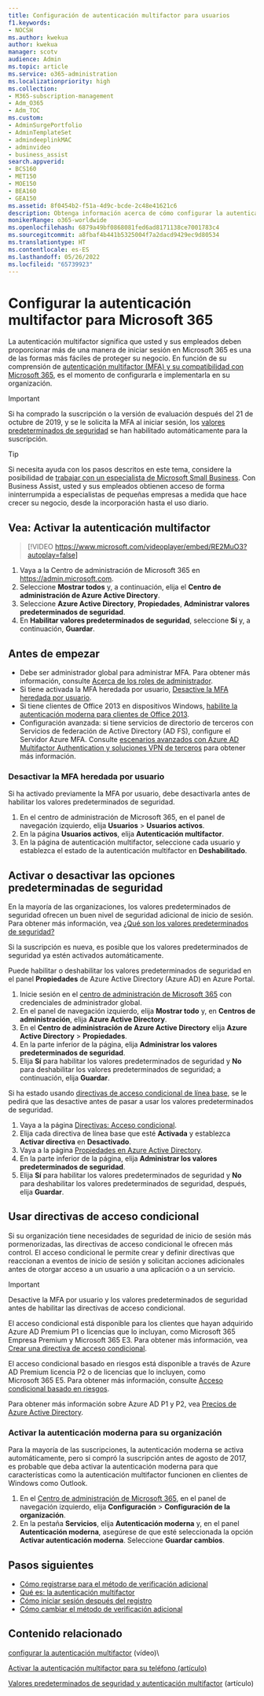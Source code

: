 ```yaml
---
title: Configuración de autenticación multifactor para usuarios
f1.keywords:
- NOCSH
ms.author: kwekua
author: kwekua
manager: scotv
audience: Admin
ms.topic: article
ms.service: o365-administration
ms.localizationpriority: high
ms.collection:
- M365-subscription-management
- Adm_O365
- Adm_TOC
ms.custom:
- AdminSurgePortfolio
- AdminTemplateSet
- admindeeplinkMAC
- adminvideo
- business_assist
search.appverid:
- BCS160
- MET150
- MOE150
- BEA160
- GEA150
ms.assetid: 8f0454b2-f51a-4d9c-bcde-2c48e41621c6
description: Obtenga información acerca de cómo configurar la autenticación multifactor para su organización.
monikerRange: o365-worldwide
ms.openlocfilehash: 6879a49bf0868081fed6ad8171138ce7001783c4
ms.sourcegitcommit: a8fbaf4b441b5325004f7a2dacd9429ec9d80534
ms.translationtype: HT
ms.contentlocale: es-ES
ms.lasthandoff: 05/26/2022
ms.locfileid: "65739923"
---
```

# <a name="set-up-multifactor-authentication-for-microsoft-365"></a>Configurar la autenticación multifactor para Microsoft 365

La autenticación multifactor significa que usted y sus empleados deben proporcionar más de una manera de iniciar sesión en Microsoft 365 es una de las formas más fáciles de proteger su negocio. En función de su comprensión de [autenticación multifactor (MFA) y su compatibilidad con Microsoft 365](multi-factor-authentication-microsoft-365.md), es el momento de configurarla e implementarla en su organización. 

> [!IMPORTANT]
> Si ha comprado la suscripción o la versión de evaluación después del 21 de octubre de 2019, y se le solicita la MFA al iniciar sesión, los [valores predeterminados de seguridad](/azure/active-directory/fundamentals/concept-fundamentals-security-defaults) se han habilitado automáticamente para la suscripción.

> [!TIP]
> Si necesita ayuda con los pasos descritos en este tema, considere la posibilidad de [trabajar con un especialista de Microsoft Small Business](https://go.microsoft.com/fwlink/?linkid=2186871). Con Business Assist, usted y sus empleados obtienen acceso de forma ininterrumpida a especialistas de pequeñas empresas a medida que hace crecer su negocio, desde la incorporación hasta el uso diario.

## <a name="watch-turn-on-multifactor-authentication"></a>Vea: Activar la autenticación multifactor

> [!VIDEO https://www.microsoft.com/videoplayer/embed/RE2MuO3?autoplay=false]

1. Vaya a la Centro de administración de Microsoft 365 en <a href="https://admin.microsoft.com/ " target="_blank">https://admin.microsoft.com</a>.
1. Seleccione **Mostrar todos** y, a continuación, elija el **Centro de administración de Azure Active Directory**.
1. Seleccione **Azure Active Directory**, **Propiedades**, **Administrar valores predeterminados de seguridad**.
1. En **Habilitar valores predeterminados de seguridad**, seleccione **Sí** y, a continuación, **Guardar**.

## <a name="before-you-begin"></a>Antes de empezar

- Debe ser administrador global para administrar MFA. Para obtener más información, consulte [Acerca de los roles de administrador](../add-users/about-admin-roles.md).
- Si tiene activada la MFA heredada por usuario, [Desactive la MFA heredada por usuario](#turn-off-legacy-per-user-mfa).
- Si tiene clientes de Office 2013 en dispositivos Windows, [habilite la autenticación moderna para clientes de Office 2013](./enable-modern-authentication.md).
- Configuración avanzada: si tiene servicios de directorio de terceros con Servicios de federación de Active Directory (AD FS), configure el Servidor Azure MFA. Consulte [escenarios avanzados con Azure AD Multifactor Authentication y soluciones VPN de terceros](/azure/active-directory/authentication/howto-mfaserver-nps-vpn) para obtener más información.

### <a name="turn-off-legacy-per-user-mfa"></a>Desactivar la MFA heredada por usuario

Si ha activado previamente la MFA por usuario, debe desactivarla antes de habilitar los valores predeterminados de seguridad.

1. En el centro de administración de Microsoft 365, en el panel de navegación izquierdo, elija **Usuarios** \> **Usuarios activos**.
1. En la página **Usuarios activos**, elija **Autenticación multifactor**.
1. En la página de autenticación multifactor, seleccione cada usuario y establezca el estado de la autenticación multifactor en **Deshabilitado**.

## <a name="turn-security-defaults-on-or-off"></a>Activar o desactivar las opciones predeterminadas de seguridad

En la mayoría de las organizaciones, los valores predeterminados de seguridad ofrecen un buen nivel de seguridad adicional de inicio de sesión. Para obtener más información, vea [¿Qué son los valores predeterminados de seguridad?](/azure/active-directory/fundamentals/concept-fundamentals-security-defaults)

Si la suscripción es nueva, es posible que los valores predeterminados de seguridad ya estén activados automáticamente.

Puede habilitar o deshabilitar los valores predeterminados de seguridad en el panel **Propiedades** de Azure Active Directory (Azure AD) en Azure Portal.

1. Inicie sesión en el [centro de administración de Microsoft 365](https://admin.microsoft.com) con credenciales de administrador global.
2. En el panel de navegación izquierdo, elija **Mostrar todo** y, en **Centros de administración**, elija **Azure Active Directory**.
3. En el **Centro de administración de Azure Active Directory** elija **Azure Active Directory** \> **Propiedades**.
4. En la parte inferior de la página, elija **Administrar los valores predeterminados de seguridad**.
5. Elija **Sí** para habilitar los valores predeterminados de seguridad y **No** para deshabilitar los valores predeterminados de seguridad; a continuación, elija **Guardar**.

Si ha estado usando [directivas de acceso condicional de línea base](/azure/active-directory/conditional-access/concept-baseline-protection), se le pedirá que las desactive antes de pasar a usar los valores predeterminados de seguridad.

1. Vaya a la página [Directivas: Acceso condicional](https://portal.azure.com/#blade/Microsoft_AAD_IAM/ConditionalAccessBlade/Policies).
2. Elija cada directiva de línea base que esté **Activada** y establezca **Activar directiva** en **Desactivado**.
3. Vaya a la página [Propiedades en Azure Active Directory](https://portal.azure.com/#blade/Microsoft_AAD_IAM/ActiveDirectoryMenuBlade/Properties).
4. En la parte inferior de la página, elija **Administrar los valores predeterminados de seguridad**.
5. Elija **Sí** para habilitar los valores predeterminados de seguridad y **No** para deshabilitar los valores predeterminados de seguridad, después, elija **Guardar**.

## <a name="use-conditional-access-policies"></a>Usar directivas de acceso condicional

Si su organización tiene necesidades de seguridad de inicio de sesión más pormenorizadas, las directivas de acceso condicional le ofrecen más control. El acceso condicional le permite crear y definir directivas que reaccionan a eventos de inicio de sesión y solicitan acciones adicionales antes de otorgar acceso a un usuario a una aplicación o a un servicio.

> [!IMPORTANT]
> Desactive la MFA por usuario y los valores predeterminados de seguridad antes de habilitar las directivas de acceso condicional.

El acceso condicional está disponible para los clientes que hayan adquirido Azure AD Premium P1 o licencias que lo incluyan, como Microsoft 365 Empresa Premium y Microsoft 365 E3. Para obtener más información, vea [Crear una directiva de acceso condicional](/azure/active-directory/authentication/tutorial-enable-azure-mfa).

El acceso condicional basado en riesgos está disponible a través de Azure AD Premium licencia P2 o de licencias que lo incluyen, como Microsoft 365 E5. Para obtener más información, consulte [Acceso condicional basado en riesgos](/azure/active-directory/conditional-access/howto-conditional-access-policy-risk).

Para obtener más información sobre Azure AD P1 y P2, vea [Precios de Azure Active Directory](https://azure.microsoft.com/pricing/details/active-directory/).

### <a name="turn-on-modern-authentication-for-your-organization"></a>Activar la autenticación moderna para su organización

Para la mayoría de las suscripciones, la autenticación moderna se activa automáticamente, pero si compró la suscripción antes de agosto de 2017, es probable que deba activar la autenticación moderna para que características como la autenticación multifactor funcionen en clientes de Windows como Outlook.


1. En el <a href="https://go.microsoft.com/fwlink/p/?linkid=2024339" target="_blank">Centro de administración de Microsoft 365</a>, en el panel de navegación izquierdo, elija **Configuración** \> **Configuración de la organización**.
2. En la pestaña **Servicios**, elija **Autenticación moderna** y, en el panel **Autenticación moderna**, asegúrese de que esté seleccionada la opción **Activar autenticación moderna**. Seleccione **Guardar cambios**.


## <a name="next-steps"></a>Pasos siguientes

- [Cómo registrarse para el método de verificación adicional](https://support.microsoft.com/office/ace1d096-61e5-449b-a875-58eb3d74de14)
- [Qué es: la autenticación multifactor](https://support.microsoft.com/help/4577374/what-is-multifactor-authentication)
- [Cómo iniciar sesión después del registro](https://support.microsoft.com/office/2b856342-170a-438e-9a4f-3c092394d3cb)
- [Cómo cambiar el método de verificación adicional](https://support.microsoft.com/office/956ec8d0-7081-4518-a701-f8414cc20831)

## <a name="related-content"></a>Contenido relacionado

[configurar la autenticación multifactor](set-up-multi-factor-authentication.md) (vídeo)\

[Activar la autenticación multifactor para su teléfono (artículo)](https://support.microsoft.com/office/ace1d096-61e5-449b-a875-58eb3d74de14)

[Valores predeterminados de seguridad y autenticación multifactor](/microsoft-365/business-premium/m365bp-conditional-access) (artículo)